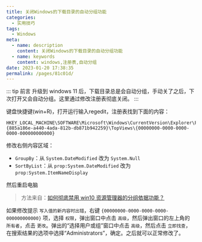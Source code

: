 ```yaml
---
title: 关闭Windows的下载目录的自动分组功能
categories: 
  - 实用技巧
tags: 
  - Windows
meta: 
  - name: description
    content: 关闭Windows的下载目录的自动分组功能
  - name: keywords
    content: windows,注册表,自动分组
date: 2023-01-20 17:38:35
permalink: /pages/81c01d/
---
```




::: tip 前言
升级到 windows 11 后，下载目录总是会自动分组，手动关了之后，下次打开又会自动分组。这里通过修改注册表彻底关闭。
:::

<!-- more -->

键盘快捷键(win+R)，打开运行输入regedit，注册表找到下面的内容：

```
HKEY_LOCAL_MACHINE\SOFTWARE\Microsoft\Windows\CurrentVersion\Explorer\FolderTypes\{885a186e-a440-4ada-812b-db871b942259}\TopViews\{00000000-0000-0000-0000-000000000000}
```

修改右侧内容区域：

- `GroupBy`：从 `System.DateModified` 改为 `System.Null`
- `SortByList`：从 `prop:System.DateModified` 改为 `prop:System.ItemNameDisplay`

然后重启电脑

> 方法来自：[如何彻底禁用 win10 资源管理器的分组依据功能？](https://www.v2ex.com/t/629634)

如果修改提示 `写入值的新内容时出错`，右键 `{00000000-0000-0000-0000-000000000000}` 项，选择 `权限`，弹出窗口中点击 `高级`，然后弹出窗口的左上角的 `所有者`，点击 `更改`。弹出的“选择用户或组”窗口中点击 `高级`，然后点击 `立即找查`，在搜索结果的选项中选择“Administrators”，确定。之后就可以正常修改了。


